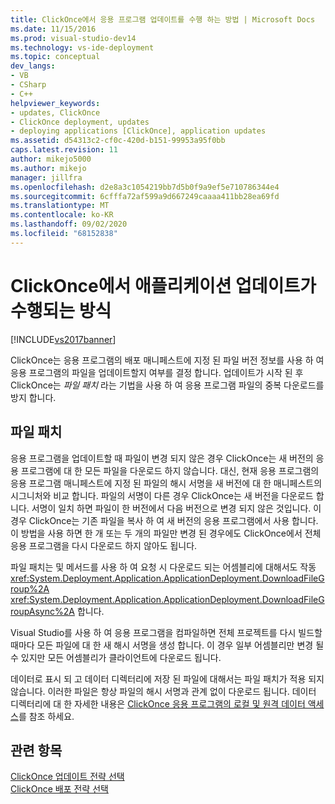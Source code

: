 ```yaml
---
title: ClickOnce에서 응용 프로그램 업데이트를 수행 하는 방법 | Microsoft Docs
ms.date: 11/15/2016
ms.prod: visual-studio-dev14
ms.technology: vs-ide-deployment
ms.topic: conceptual
dev_langs:
- VB
- CSharp
- C++
helpviewer_keywords:
- updates, ClickOnce
- ClickOnce deployment, updates
- deploying applications [ClickOnce], application updates
ms.assetid: d54313c2-cf0c-420d-b151-99953a95f0bb
caps.latest.revision: 11
author: mikejo5000
ms.author: mikejo
manager: jillfra
ms.openlocfilehash: d2e8a3c1054219bb7d5b0f9a9ef5e710786344e4
ms.sourcegitcommit: 6cfffa72af599a9d667249caaaa411bb28ea69fd
ms.translationtype: MT
ms.contentlocale: ko-KR
ms.lasthandoff: 09/02/2020
ms.locfileid: "68152838"
---
```

# <a name="how-clickonce-performs-application-updates"></a>ClickOnce에서 애플리케이션 업데이트가 수행되는 방식
[!INCLUDE[vs2017banner](../includes/vs2017banner.md)]

ClickOnce는 응용 프로그램의 배포 매니페스트에 지정 된 파일 버전 정보를 사용 하 여 응용 프로그램의 파일을 업데이트할지 여부를 결정 합니다. 업데이트가 시작 된 후 ClickOnce는 *파일 패치* 라는 기법을 사용 하 여 응용 프로그램 파일의 중복 다운로드를 방지 합니다.  
  
## <a name="file-patching"></a>파일 패치  
 응용 프로그램을 업데이트할 때 파일이 변경 되지 않은 경우 ClickOnce는 새 버전의 응용 프로그램에 대 한 모든 파일을 다운로드 하지 않습니다. 대신, 현재 응용 프로그램의 응용 프로그램 매니페스트에 지정 된 파일의 해시 서명을 새 버전에 대 한 매니페스트의 시그니처와 비교 합니다. 파일의 서명이 다른 경우 ClickOnce는 새 버전을 다운로드 합니다. 서명이 일치 하면 파일이 한 버전에서 다음 버전으로 변경 되지 않은 것입니다. 이 경우 ClickOnce는 기존 파일을 복사 하 여 새 버전의 응용 프로그램에서 사용 합니다. 이 방법을 사용 하면 한 개 또는 두 개의 파일만 변경 된 경우에도 ClickOnce에서 전체 응용 프로그램을 다시 다운로드 하지 않아도 됩니다.  
  
 파일 패치는 및 메서드를 사용 하 여 요청 시 다운로드 되는 어셈블리에 대해서도 작동 <xref:System.Deployment.Application.ApplicationDeployment.DownloadFileGroup%2A> <xref:System.Deployment.Application.ApplicationDeployment.DownloadFileGroupAsync%2A> 합니다.  
  
 Visual Studio를 사용 하 여 응용 프로그램을 컴파일하면 전체 프로젝트를 다시 빌드할 때마다 모든 파일에 대 한 새 해시 서명을 생성 합니다. 이 경우 일부 어셈블리만 변경 될 수 있지만 모든 어셈블리가 클라이언트에 다운로드 됩니다.  
  
 데이터로 표시 되 고 데이터 디렉터리에 저장 된 파일에 대해서는 파일 패치가 적용 되지 않습니다. 이러한 파일은 항상 파일의 해시 서명과 관계 없이 다운로드 됩니다. 데이터 디렉터리에 대 한 자세한 내용은 [ClickOnce 응용 프로그램의 로컬 및 원격 데이터 액세스](../deployment/accessing-local-and-remote-data-in-clickonce-applications.md)를 참조 하세요.  
  
## <a name="see-also"></a>관련 항목  
 [ClickOnce 업데이트 전략 선택](../deployment/choosing-a-clickonce-update-strategy.md)   
 [ClickOnce 배포 전략 선택](../deployment/choosing-a-clickonce-deployment-strategy.md)
